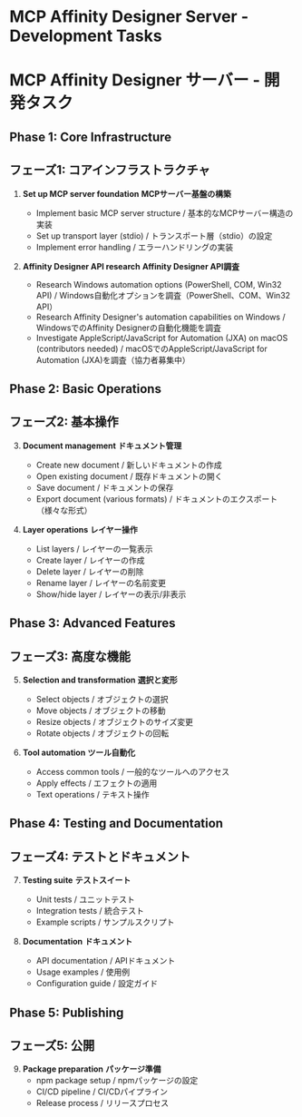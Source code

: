 # MCP Affinity Designer Server - Development Tasks
# MCP Affinity Designer サーバー - 開発タスク

## Phase 1: Core Infrastructure
## フェーズ1: コアインフラストラクチャ

1. **Set up MCP server foundation**
   **MCPサーバー基盤の構築**
   - Implement basic MCP server structure / 基本的なMCPサーバー構造の実装
   - Set up transport layer (stdio) / トランスポート層（stdio）の設定
   - Implement error handling / エラーハンドリングの実装

2. **Affinity Designer API research**
   **Affinity Designer API調査**
   - Research Windows automation options (PowerShell, COM, Win32 API) / Windows自動化オプションを調査（PowerShell、COM、Win32 API）
   - Research Affinity Designer's automation capabilities on Windows / WindowsでのAffinity Designerの自動化機能を調査
   - Investigate AppleScript/JavaScript for Automation (JXA) on macOS (contributors needed) / macOSでのAppleScript/JavaScript for Automation (JXA)を調査（協力者募集中）

## Phase 2: Basic Operations
## フェーズ2: 基本操作

3. **Document management**
   **ドキュメント管理**
   - Create new document / 新しいドキュメントの作成
   - Open existing document / 既存ドキュメントの開く
   - Save document / ドキュメントの保存
   - Export document (various formats) / ドキュメントのエクスポート（様々な形式）

4. **Layer operations**
   **レイヤー操作**
   - List layers / レイヤーの一覧表示
   - Create layer / レイヤーの作成
   - Delete layer / レイヤーの削除
   - Rename layer / レイヤーの名前変更
   - Show/hide layer / レイヤーの表示/非表示

## Phase 3: Advanced Features
## フェーズ3: 高度な機能

5. **Selection and transformation**
   **選択と変形**
   - Select objects / オブジェクトの選択
   - Move objects / オブジェクトの移動
   - Resize objects / オブジェクトのサイズ変更
   - Rotate objects / オブジェクトの回転

6. **Tool automation**
   **ツール自動化**
   - Access common tools / 一般的なツールへのアクセス
   - Apply effects / エフェクトの適用
   - Text operations / テキスト操作

## Phase 4: Testing and Documentation
## フェーズ4: テストとドキュメント

7. **Testing suite**
   **テストスイート**
   - Unit tests / ユニットテスト
   - Integration tests / 統合テスト
   - Example scripts / サンプルスクリプト

8. **Documentation**
   **ドキュメント**
   - API documentation / APIドキュメント
   - Usage examples / 使用例
   - Configuration guide / 設定ガイド

## Phase 5: Publishing
## フェーズ5: 公開

9. **Package preparation**
   **パッケージ準備**
   - npm package setup / npmパッケージの設定
   - CI/CD pipeline / CI/CDパイプライン
   - Release process / リリースプロセス